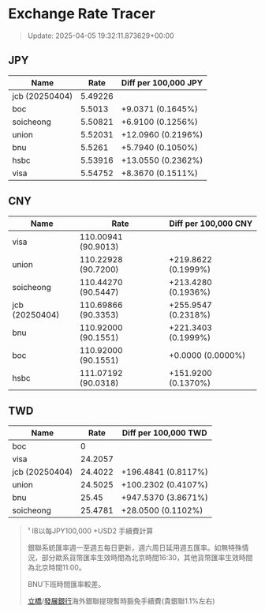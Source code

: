# Exchange Rate Tracer

> Update: 2025-04-05 19:32:11.873629+00:00

## JPY

| Name           |    Rate | Diff per 100,000 JPY   |
|----------------|---------|------------------------|
| jcb (20250404) | 5.49226 |                        |
| boc            | 5.5013  | +9.0371 (0.1645%)      |
| soicheong      | 5.50821 | +6.9100 (0.1256%)      |
| union          | 5.52031 | +12.0960 (0.2196%)     |
| bnu            | 5.5261  | +5.7940 (0.1050%)      |
| hsbc           | 5.53916 | +13.0550 (0.2362%)     |
| visa           | 5.54752 | +8.3670 (0.1511%)      |

## CNY

| Name           | Rate                | Diff per 100,000 CNY   |
|----------------|---------------------|------------------------|
| visa           | 110.00941	(90.9013) |                        |
| union          | 110.22928	(90.7200) | +219.8622 (0.1999%)    |
| soicheong      | 110.44270	(90.5447) | +213.4280 (0.1936%)    |
| jcb (20250404) | 110.69866	(90.3353) | +255.9547 (0.2318%)    |
| bnu            | 110.92000	(90.1551) | +221.3403 (0.1999%)    |
| boc            | 110.92000	(90.1551) | +0.0000 (0.0000%)      |
| hsbc           | 111.07192	(90.0318) | +151.9200 (0.1370%)    |

## TWD

| Name           |    Rate | Diff per 100,000 TWD   |
|----------------|---------|------------------------|
| boc            |  0      |                        |
| visa           | 24.2057 |                        |
| jcb (20250404) | 24.4022 | +196.4841 (0.8117%)    |
| union          | 24.5025 | +100.2302 (0.4107%)    |
| bnu            | 25.45   | +947.5370 (3.8671%)    |
| soicheong      | 25.4781 | +28.0500 (0.1102%)     |


> ¹ IB以每JPY100,000 +USD2 手續費計算
>
> 銀聯系統匯率週一至週五每日更新，週六周日延用週五匯率。如無特殊情況，部分歐系貨幣匯率生效時間為北京時間16:30，其他貨幣匯率生效時間為北京時間11:00。
>
> BNU下班時間匯率較差。
>
> [立橋](https://www.wlbank.com.mo/uploads/ueditor/file/20181211/1544536513900230.pdf)/[發展銀行](https://www.mdb.com.mo/Service_Charges_20230728.pdf)海外銀聯提現暫時豁免手續費(貴銀聯1.1%左右)

